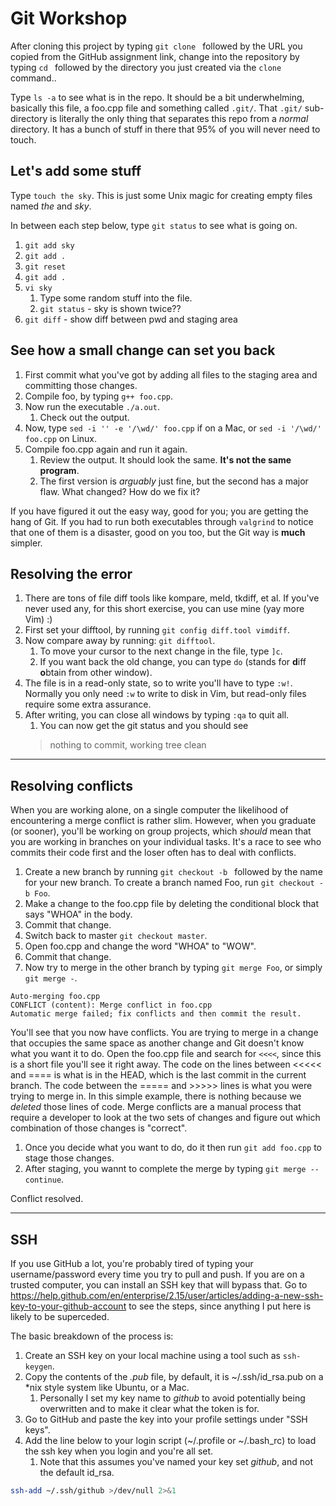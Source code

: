 # Git Workshop

After cloning this project by typing `git clone ` followed by the URL you copied from the GitHub assignment link, change into the repository by typing `cd ` followed by the directory you just created via the `clone` command..

Type `ls -a` to see what is in the repo. It should be a bit underwhelming, basically this file, a foo.cpp file and something called `.git/`.
That `.git/` sub-directory is literally the only thing that separates this repo from a _normal_ directory.
It has a bunch of stuff in there that 95% of you will never need to touch.


## Let's add some stuff
Type `touch the sky`.
This is just some Unix magic for creating empty files named _the_ and _sky_.

In between each step below, type `git status` to see what is going on.

1. `git add sky`
1. `git add .`
1. `git reset`
1. `git add .`
1. `vi sky`
	1. Type some random stuff into the file.
	1. `git status` - sky is shown twice??
1. `git diff`  - show diff between pwd and staging area


## See how a small change can set you back
1. First commit what you've got by adding all files to the staging area and committing those changes.
1. Compile foo, by typing `g++ foo.cpp`.
1. Now run the executable `./a.out`.
	1. Check out the output.
1. Now, type `sed -i '' -e '/\wd/' foo.cpp` if on a Mac, or `sed -i '/\wd/' foo.cpp` on Linux.
1. Compile foo.cpp again and run it again.
	1. Review the output. It should look the same. **It's not the same program**.
	1. The first version is _arguably_ just fine, but the second has a major flaw. What changed? How do we fix it?

If you have figured it out the easy way, good for you; you are getting the hang of Git.
If you had to run both executables through `valgrind` to notice that one of them is a disaster, good on you too, but the Git way is **much** simpler.

## Resolving the error
1. There are tons of file diff tools like kompare, meld, tkdiff, et al.
If you've never used any, for this short exercise, you can use mine (yay more Vim) :)
1. First set your difftool, by running `git config diff.tool vimdiff`.
1. Now compare away by running: `git difftool`.
	1. To move your cursor to the next change in the file, type `]c`.
	1. If you want back the old change, you can type `do` (stands for **d**iff **o**btain from other window).
1. The file is in a read-only state, so to write you'll have to type `:w!`.
Normally you only need `:w` to write to disk in Vim, but read-only files require some extra assurance.
1. After writing, you can close all windows by typing `:qa` to quit all.
	1. You can now get the git status and you should see
	>nothing to commit, working tree clean


----

## Resolving conflicts
When you are working alone, on a single computer the likelihood of encountering a merge conflict is rather slim.
However, when you graduate (or sooner), you'll be working on group projects, which _should_ mean that you are working in branches on your individual tasks.
It's a race to see who commits their code first and the loser often has to deal with conflicts.

1. Create a new branch by running `git checkout -b ` followed by the name for your new branch.
To create a branch named Foo, run `git checkout -b Foo`.
1. Make a change to the foo.cpp file by deleting the conditional block that says "WHOA" in the body.
1. Commit that change.
1. Switch back to master `git checkout master`.
1. Open foo.cpp and change the word "WHOA" to "WOW".
1. Commit that change.
1. Now try to merge in the other branch by typing `git merge Foo`, or simply `git merge -`.

```
Auto-merging foo.cpp
CONFLICT (content): Merge conflict in foo.cpp
Automatic merge failed; fix conflicts and then commit the result.
```
You'll see that you now have conflicts. You are trying to merge in a change that occupies the same space as another change and Git doesn't know what you want it to do.
Open the foo.cpp file and search for `<<<<`, since this is a short file you'll see it right away.
The code on the lines between <<<<< and ==== is what is in the HEAD, which is the last commit in the current branch.
The code between the =====  and >>>>> lines is what you were trying to merge in.
In this simple example, there is nothing because we _deleted_ those lines of code.
Merge conflicts are a manual process that require a developer to look at the two sets of changes and figure out which combination of those changes is "correct".

1. Once you decide what you want to do, do it then run `git add foo.cpp` to stage those changes.
1. After staging, you wannt to complete the merge by typing `git merge --continue`.

Conflict resolved.


----

## SSH
If you use GitHub a lot, you're probably tired of typing your username/password every time you try to pull and push.
If you are on a trusted computer, you can install an SSH key that will bypass that.
Go to https://help.github.com/en/enterprise/2.15/user/articles/adding-a-new-ssh-key-to-your-github-account to see the steps, since anything I put here is likely to be superceded.

The basic breakdown of the process is:
1. Create an SSH key on your local machine using a tool such as `ssh-keygen`.
1. Copy the contents of the _.pub_ file, by default, it is ~/.ssh/id_rsa.pub on a \*nix style system like Ubuntu, or a Mac.
	1. Personally I set my key name to _github_ to avoid potentially being overwritten and to make it clear what the token is for.
1. Go to GitHub and paste the key into your profile settings under "SSH keys".
1. Add the line below to your login script (~/.profile or ~/.bash_rc) to load the ssh key when you login and you're all set.
	1. Note that this assumes you've named your key set _github_, and not the default id_rsa.
```bash
ssh-add ~/.ssh/github >/dev/null 2>&1
```